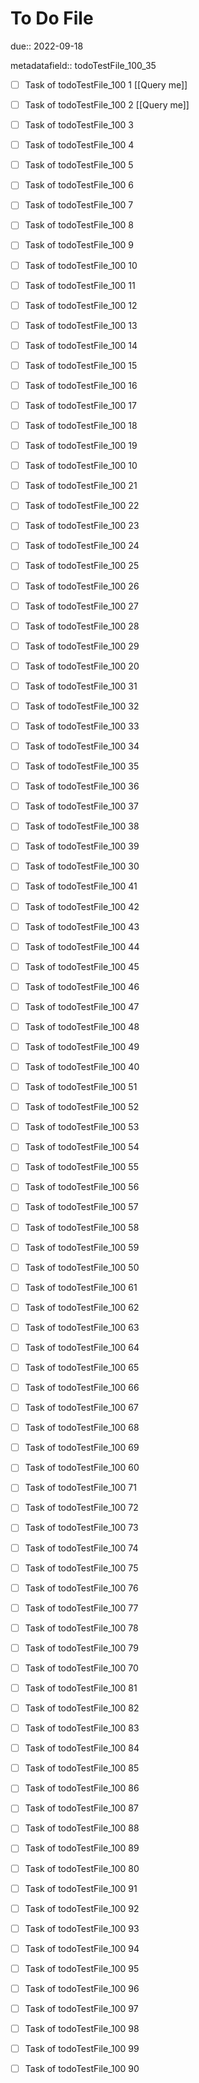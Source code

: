 # To Do File

due:: 2022-09-18

metadatafield:: todoTestFile_100_35

- [ ] Task of todoTestFile_100 1 [[Query me]]
- [ ] Task of todoTestFile_100 2 [[Query me]]
- [ ] Task of todoTestFile_100 3
- [ ] Task of todoTestFile_100 4
- [ ] Task of todoTestFile_100 5
- [ ] Task of todoTestFile_100 6
- [ ] Task of todoTestFile_100 7
- [ ] Task of todoTestFile_100 8
- [ ] Task of todoTestFile_100 9
- [ ] Task of todoTestFile_100 10

- [ ] Task of todoTestFile_100 11 
- [ ] Task of todoTestFile_100 12 
- [ ] Task of todoTestFile_100 13
- [ ] Task of todoTestFile_100 14
- [ ] Task of todoTestFile_100 15
- [ ] Task of todoTestFile_100 16
- [ ] Task of todoTestFile_100 17
- [ ] Task of todoTestFile_100 18
- [ ] Task of todoTestFile_100 19
- [ ] Task of todoTestFile_100 10

- [ ] Task of todoTestFile_100 21 
- [ ] Task of todoTestFile_100 22 
- [ ] Task of todoTestFile_100 23
- [ ] Task of todoTestFile_100 24
- [ ] Task of todoTestFile_100 25
- [ ] Task of todoTestFile_100 26
- [ ] Task of todoTestFile_100 27
- [ ] Task of todoTestFile_100 28
- [ ] Task of todoTestFile_100 29
- [ ] Task of todoTestFile_100 20

- [ ] Task of todoTestFile_100 31 
- [ ] Task of todoTestFile_100 32 
- [ ] Task of todoTestFile_100 33
- [ ] Task of todoTestFile_100 34
- [ ] Task of todoTestFile_100 35
- [ ] Task of todoTestFile_100 36
- [ ] Task of todoTestFile_100 37
- [ ] Task of todoTestFile_100 38
- [ ] Task of todoTestFile_100 39
- [ ] Task of todoTestFile_100 30

- [ ] Task of todoTestFile_100 41 
- [ ] Task of todoTestFile_100 42 
- [ ] Task of todoTestFile_100 43
- [ ] Task of todoTestFile_100 44
- [ ] Task of todoTestFile_100 45
- [ ] Task of todoTestFile_100 46
- [ ] Task of todoTestFile_100 47
- [ ] Task of todoTestFile_100 48
- [ ] Task of todoTestFile_100 49
- [ ] Task of todoTestFile_100 40

- [ ] Task of todoTestFile_100 51 
- [ ] Task of todoTestFile_100 52 
- [ ] Task of todoTestFile_100 53
- [ ] Task of todoTestFile_100 54
- [ ] Task of todoTestFile_100 55
- [ ] Task of todoTestFile_100 56
- [ ] Task of todoTestFile_100 57
- [ ] Task of todoTestFile_100 58
- [ ] Task of todoTestFile_100 59
- [ ] Task of todoTestFile_100 50

- [ ] Task of todoTestFile_100 61 
- [ ] Task of todoTestFile_100 62 
- [ ] Task of todoTestFile_100 63
- [ ] Task of todoTestFile_100 64
- [ ] Task of todoTestFile_100 65
- [ ] Task of todoTestFile_100 66
- [ ] Task of todoTestFile_100 67
- [ ] Task of todoTestFile_100 68
- [ ] Task of todoTestFile_100 69
- [ ] Task of todoTestFile_100 60

- [ ] Task of todoTestFile_100 71 
- [ ] Task of todoTestFile_100 72 
- [ ] Task of todoTestFile_100 73
- [ ] Task of todoTestFile_100 74
- [ ] Task of todoTestFile_100 75
- [ ] Task of todoTestFile_100 76
- [ ] Task of todoTestFile_100 77
- [ ] Task of todoTestFile_100 78
- [ ] Task of todoTestFile_100 79
- [ ] Task of todoTestFile_100 70


- [ ] Task of todoTestFile_100 81 
- [ ] Task of todoTestFile_100 82 
- [ ] Task of todoTestFile_100 83
- [ ] Task of todoTestFile_100 84
- [ ] Task of todoTestFile_100 85
- [ ] Task of todoTestFile_100 86
- [ ] Task of todoTestFile_100 87
- [ ] Task of todoTestFile_100 88
- [ ] Task of todoTestFile_100 89
- [ ] Task of todoTestFile_100 80


- [ ] Task of todoTestFile_100 91 
- [ ] Task of todoTestFile_100 92 
- [ ] Task of todoTestFile_100 93
- [ ] Task of todoTestFile_100 94
- [ ] Task of todoTestFile_100 95
- [ ] Task of todoTestFile_100 96
- [ ] Task of todoTestFile_100 97
- [ ] Task of todoTestFile_100 98
- [ ] Task of todoTestFile_100 99
- [ ] Task of todoTestFile_100 90
